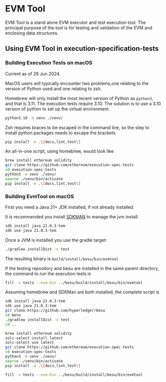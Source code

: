 EVM Tool
========

EVM Tool is a stand alone EVM executor and test execution tool. The
principal purpose of the tool is for testing and validation of the EVM
and enclosing data structures.

Using EVM Tool in execution-specification-tests
-----------------------------------------------

### Building Execution Tests on macOS

Current as of 26 Jun 2024.

MacOS users will typically encounter two problems,one relating to the
version of Python used and one relating to zsh.

Homebrew will only install the most recent version of Python
as `python3`, and that is 3.11. The execution tests require 3.10. The
solution is to use a 3.10 version of python to set up the virtual
environment.

```zsh
python3.10 -m venv ./venv/
```

Zsh requires braces to be escaped in the command line, so the step to
install python packages needs to escape the brackets

```zsh
pip install -e .\[docs,lint,test\]
```

An all-in-one script, using homebrew, would look like

```zsh
brew install ethereum solidity
git clone https://github.com/ethereum/execution-spec-tests
cd execution-spec-tests
python3 -m venv ./venv/
source ./venv/bin/activate
pip install -e .\[docs,lint,test\]
```

### Building EvmTool on macOS

First you need a Java 21+ JDK installed, if not already installed.

It is recommended you install [SDKMAN](https://sdkman.io/install) to
manage the jvm install.

```zsh
sdk install java 21.0.3-tem 
sdk use java 21.0.3-tem
```

Once a JVM is installed you use the gradle target:

```zsh
./gradlew installDist -x test
```

The resulting binary
is `build/install/besu/bin/evmtool`

If the testing repository and besu are installed in the same parent
directory, the command to run the execution tests is

```zsh
fill -v tests --evm-bin ../besu/build/install/besu/bin/evmtool 
```

Assuming homebrew and SDKMan are both installed, the complete script is

```zsh
sdk install java 21.0.3-tem 
sdk use java 21.0.3-tem
git clone https://github.com/hyperledger/besu
cd besu
./gradlew installDist -x test
cd ..

brew install ethereum solidity
solc-select install latest
solc-select use latest
git clone https://github.com/ethereum/execution-spec-tests
cd execution-spec-tests
python3 -m venv ./venv/
source ./venv/bin/activate
pip install -e .\[docs,lint,test\]

fill -v tests --evm-bin ../besu/build/install/besu/bin/evmtool
```

